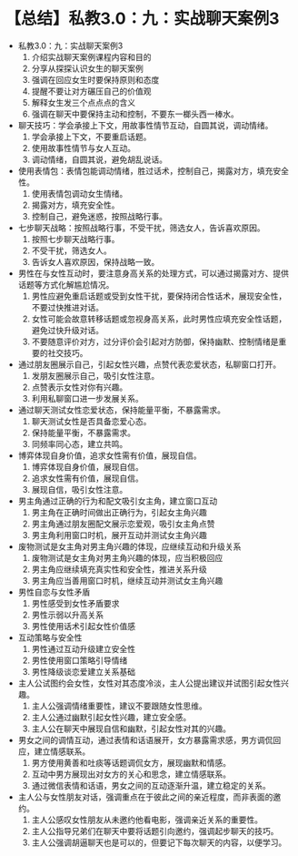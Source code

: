 # 【总结】私教3.0：九：实战聊天案例3

-   私教3.0：九：实战聊天案例3
    1.  介绍实战聊天案例课程内容和目的
    2.  分享从探探认识女生的聊天案例
    3.  强调在回应女生时要保持原则和态度
    4.  提醒不要让对方碾压自己的价值观
    5.  解释女生发三个点点点的含义
    6.  强调在聊天中要保持主动和控制，不要东一榔头西一棒水。
-   聊天技巧：学会承接上下文，用故事性情节互动，自圆其说，调动情绪。
    1.  学会承接上下文，不要重启话题。
    2.  使用故事性情节与女人互动。
    3.  调动情绪，自圆其说，避免胡乱说话。
-   使用表情包：表情包能调动情绪，胜过话术，控制自己，揭露对方，填充安全性。
    1.  使用表情包调动女生情绪。
    2.  揭露对方，填充安全性。
    3.  控制自己，避免迷惑，按照战略行事。
-   七步聊天战略：按照战略行事，不受干扰，筛选女人，告诉喜欢原因。
    1.  按照七步聊天战略行事。
    2.  不受干扰，筛选女人。
    3.  告诉女人喜欢原因，保持战略一致。
-   男性在与女性互动时，要注意身高关系的处理方式，可以通过揭露对方、提供话题等方式化解尴尬情况。
    1.  男性应避免重启话题或受到女性干扰，要保持闭合性话术，展现安全性，不要过快推进对话。
    2.  女性可能会故意转移话题或忽视身高关系，此时男性应填充安全性话题，避免过快升级对话。
    3.  不要随意评价对方，过分评价会引起对方防御，保持幽默、控制情绪是重要的社交技巧。
-   通过朋友圈展示自己，引起女性兴趣，点赞代表恋爱状态，私聊窗口打开。
    1.  发朋友圈展示自己，吸引女性注意。
    2.  点赞表示女性对你有兴趣。
    3.  利用私聊窗口进一步发展关系。
-   通过聊天测试女性恋爱状态，保持能量平衡，不暴露需求。
    1.  聊天测试女性是否具备恋爱心态。
    2.  保持能量平衡，不暴露需求。
    3.  同频率同心态，建立共鸣。
-   博弈体现自身价值，追求女性需有价值，展现自信。
    1.  博弈体现自身价值，展现自信。
    2.  追求女性需有价值，展现自信。
    3.  展现自信，吸引女性注意。
-   男主角通过正确的行为和配文吸引女主角，建立窗口互动
    1.  男主角在正确时间做出正确行为，引起女主角兴趣
    2.  男主角通过朋友圈配文展示恋爱观，吸引女主角点赞
    3.  男主角利用窗口时机，展开互动并测试女主角兴趣
-   废物测试是女主角对男主角兴趣的体现，应继续互动和升级关系
    1.  废物测试是女主角对男主角兴趣的体现，应当积极回应
    2.  男主角应继续填充真实性和安全性，推进关系升级
    3.  男主角应当善用窗口时机，继续互动并测试女主角兴趣
-   男性自恋与女性矛盾
    1.  男性感受到女性矛盾要求
    2.  男性示弱以升高关系
    3.  男性使用话术引起女性价值感
-   互动策略与安全性
    1.  男性通过互动升级建立安全性
    2.  男性使用窗口策略引导情绪
    3.  男性降级谈恋爱建立关系基础
-   主人公试图约会女性，女性对其态度冷淡，主人公提出建议并试图引起女性兴趣。
    1.  主人公强调情绪重要性，建议不要跟随女性思维。
    2.  主人公通过幽默引起女性兴趣，建立安全感。
    3.  主人公在聊天中展现自信和幽默，引起女性对其的兴趣。
-   男女之间的调情互动，通过表情和话语展开，女方暴露需求感，男方调侃回应，建立情感联系。
    1.  男方使用黄善和吐痰等话题调侃女方，展现幽默和情感。
    2.  互动中男方展现出对女方的关心和思念，建立情感联系。
    3.  通过微信表情和话语，男女之间的互动逐渐升温，建立稳定的关系。
-   主人公与女性朋友对话，强调重点在于彼此之间的亲近程度，而非表面的邀约。
    1.  主人公感叹女性朋友从未邀约他看电影，强调亲近关系的重要性。
    2.  主人公指导兄弟们在聊天中要将话题引向邀约，强调起步聊天的技巧。
    3.  主人公强调胡逼聊天也是可以的，但要记下每次聊天的内容，以便学习。